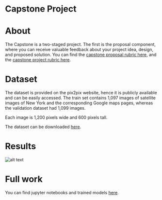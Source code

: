 # Capstone Project

# About

The Capstone is a two-staged project. The first is the proposal component, where you can receive valuable feedback about your project idea, design, and proposed solution. 
You can find the [capstone proposal rubric here,](https://review.udacity.com/#!/rubrics/410/view) and the [capstone project rubric here](https://review.udacity.com/#!/rubrics/108/view).



# Dataset

The dataset is provided on the pix2pix website, hence it is publicly available and can be easily accessed. The train set contains 1,097 images of satellite images of New York and the corresponding Google maps pages, whereas the validation dataset had 1,099 images.

Each image is 1,200 pixels wide and 600 pixels tall.

The dataset can be downloaded [here](http://efrosgans.eecs.berkeley.edu/pix2pix/datasets/maps.tar.gz).

# Results
![alt text](https://drive.google.com/file/d/1GJ1xhgBuwrpPTDgYjyhcTdLmSzkQ9mWh/view?usp=sharing)

# Full work
You can find jupyter notebooks and trained models [here](https://drive.google.com/drive/folders/1TnTvenQOsuDWk7zlCmppG3zHVON_Z-A1?usp=sharing).
